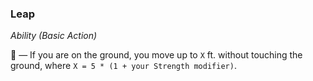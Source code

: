 ### Leap
*Ability (Basic Action)*  

🔷 — If you are on the ground, you move up to `X` ft. without touching the ground, where `X = 5 * (1 + your Strength modifier)`.
